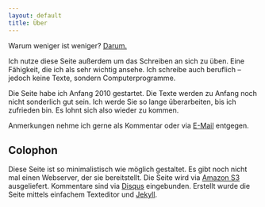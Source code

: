 ```yaml
---
layout: default
title: Über
---
```


Warum weniger ist weniger? [Darum.](/artikel/warum-weniger-ist-weniger)

Ich nutze diese Seite außerdem um das Schreiben an sich zu üben. Eine Fähigkeit, die ich als sehr wichtig ansehe. Ich schreibe auch beruflich – jedoch keine Texte, sondern Computerprogramme.

Die Seite habe ich Anfang 2010 gestartet. Die Texte werden zu Anfang noch nicht sonderlich gut sein. Ich werde Sie so lange überarbeiten, bis ich zufrieden bin. Es lohnt sich also wieder zu kommen.

Anmerkungen nehme ich gerne als Kommentar oder via [E-Mail](mailto:solaris@sundevil.de) entgegen. 

## Colophon

Diese Seite ist so minimalistisch wie möglich gestaltet. Es gibt noch nicht mal einen Webserver, der sie bereitstellt. Die Seite wird via [Amazon S3](http://www.allthingsdistributed.com/2011/02/website_amazon_s3.html) ausgeliefert. Kommentare sind via [Disqus](http://disqus.com) eingebunden. Erstellt wurde die Seite mittels einfachem Texteditor und [Jekyll](https://github.com/mojombo/jekyll).



